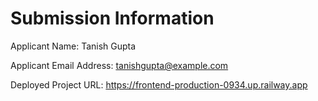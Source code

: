 # Submission Information

Applicant Name: Tanish Gupta

Applicant Email Address: tanishgupta@example.com

Deployed Project URL: https://frontend-production-0934.up.railway.app
